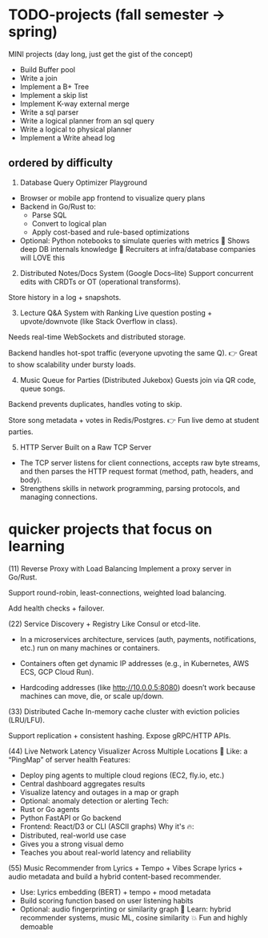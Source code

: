 # TODO-projects (fall semester -> spring)

MINI projects (day long, just get the gist of the concept)
* Build Buffer pool 
* Write a join 
* Implement a B+ Tree
* Implement a skip list
* Implement K-way external merge
* Write a sql parser
* Write a logical planner from an sql query
* Write a logical to physical planner
* Implement a Write ahead log
  
## ordered by difficulty
1. Database Query Optimizer Playground
* Browser or mobile app frontend to visualize query plans
* Backend in Go/Rust to:
    * Parse SQL
    * Convert to logical plan
    * Apply cost-based and rule-based optimizations
* Optional: Python notebooks to simulate queries with metrics
🧠 Shows deep DB internals knowledge 📂 Recruiters at infra/database companies will LOVE this

2. Distributed Notes/Docs System (Google Docs–lite)
Support concurrent edits with CRDTs or OT (operational transforms).

Store history in a log + snapshots.


3. Lecture Q&A System with Ranking
Live question posting + upvote/downvote (like Stack Overflow in class).

Needs real-time WebSockets and distributed storage.

Backend handles hot-spot traffic (everyone upvoting the same Q).
👉 Great to show scalability under bursty loads.

4. Music Queue for Parties (Distributed Jukebox)
Guests join via QR code, queue songs.

Backend prevents duplicates, handles voting to skip.

Store song metadata + votes in Redis/Postgres.
👉 Fun live demo at student parties.

5. HTTP Server Built on a Raw TCP Server
* The TCP server listens for client connections, accepts raw byte streams, and then parses the HTTP request format (method, path, headers, and body).
* Strengthens skills in network programming, parsing protocols, and managing connections.




# quicker projects that focus on learning

(11) Reverse Proxy with Load Balancing
Implement a proxy server in Go/Rust.

Support round-robin, least-connections, weighted load balancing.

Add health checks + failover.

(22) Service Discovery + Registry Like Consul or etcd-lite.
* In a microservices architecture, services (auth, payments, notifications, etc.) run on many machines or containers.

* Containers often get dynamic IP addresses (e.g., in Kubernetes, AWS ECS, GCP Cloud Run).

* Hardcoding addresses (like http://10.0.0.5:8080) doesn’t work because machines can move, die, or scale up/down.

(33) Distributed Cache
In-memory cache cluster with eviction policies (LRU/LFU).

Support replication + consistent hashing.
Expose gRPC/HTTP APIs.


(44) Live Network Latency Visualizer Across Multiple Locations
🧩 Like: a “PingMap” of server health
Features:
* Deploy ping agents to multiple cloud regions (EC2, fly.io, etc.)
* Central dashboard aggregates results
* Visualize latency and outages in a map or graph
* Optional: anomaly detection or alerting
Tech:
* Rust or Go agents
* Python FastAPI or Go backend
* Frontend: React/D3 or CLI (ASCII graphs)
Why it's 🔥:
* Distributed, real-world use case
* Gives you a strong visual demo
* Teaches you about real-world latency and reliability


(55) Music Recommender from Lyrics + Tempo + Vibes
Scrape lyrics + audio metadata and build a hybrid content-based recommender.
* Use: Lyrics embedding (BERT) + tempo + mood metadata
* Build scoring function based on user listening habits
* Optional: audio fingerprinting or similarity graph
🧠 Learn: hybrid recommender systems, music ML, cosine similarity 💥 Fun and highly demoable
